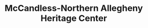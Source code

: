 ---
layout: repo
title: "McCandless-Northern Allegheny Heritage Center"
id: 15536
permalink: repos/15536/
---